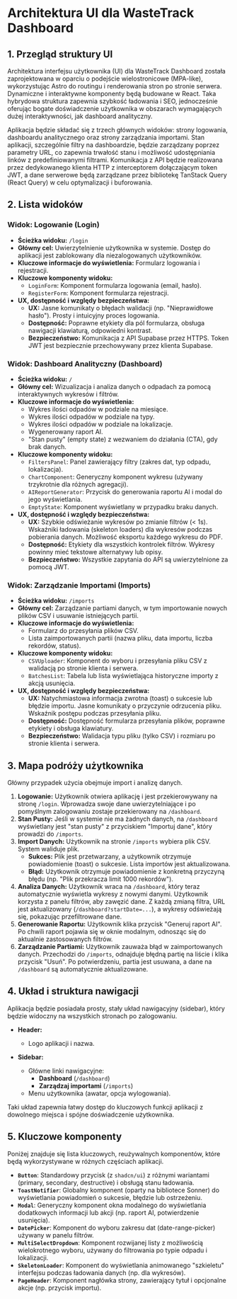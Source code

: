 # Architektura UI dla WasteTrack Dashboard

## 1. Przegląd struktury UI

Architektura interfejsu użytkownika (UI) dla WasteTrack Dashboard została zaprojektowana w oparciu o podejście wielostronicowe (MPA-like), wykorzystując Astro do routingu i renderowania stron po stronie serwera. Dynamiczne i interaktywne komponenty będą budowane w React. Taka hybrydowa struktura zapewnia szybkość ładowania i SEO, jednocześnie oferując bogate doświadczenie użytkownika w obszarach wymagających dużej interaktywności, jak dashboard analityczny.

Aplikacja będzie składać się z trzech głównych widoków: strony logowania, dashboardu analitycznego oraz strony zarządzania importami. Stan aplikacji, szczególnie filtry na dashboardzie, będzie zarządzany poprzez parametry URL, co zapewnia trwałość stanu i możliwość udostępniania linków z predefiniowanymi filtrami. Komunikacja z API będzie realizowana przez dedykowanego klienta HTTP z interceptorem dołączającym token JWT, a dane serwerowe będą zarządzane przez bibliotekę TanStack Query (React Query) w celu optymalizacji i buforowania.

## 2. Lista widoków

### Widok: Logowanie (Login)

- **Ścieżka widoku:** `/login`
- **Główny cel:** Uwierzytelnienie użytkownika w systemie. Dostęp do aplikacji jest zablokowany dla niezalogowanych użytkowników.
- **Kluczowe informacje do wyświetlenia:** Formularz logowania i rejestracji.
- **Kluczowe komponenty widoku:**
  - `LoginForm`: Komponent formularza logowania (email, hasło).
  - `RegisterForm`: Komponent formularza rejestracji.
- **UX, dostępność i względy bezpieczeństwa:**
  - **UX:** Jasne komunikaty o błędach walidacji (np. "Nieprawidłowe hasło"). Prosty i intuicyjny proces logowania.
  - **Dostępność:** Poprawne etykiety dla pól formularza, obsługa nawigacji klawiaturą, odpowiedni kontrast.
  - **Bezpieczeństwo:** Komunikacja z API Supabase przez HTTPS. Token JWT jest bezpiecznie przechowywany przez klienta Supabase.

### Widok: Dashboard Analityczny (Dashboard)

- **Ścieżka widoku:** `/`
- **Główny cel:** Wizualizacja i analiza danych o odpadach za pomocą interaktywnych wykresów i filtrów.
- **Kluczowe informacje do wyświetlenia:**
  - Wykres ilości odpadów w podziale na miesiące.
  - Wykres ilości odpadów w podziale na typy.
  - Wykres ilości odpadów w podziale na lokalizacje.
  - Wygenerowany raport AI.
  - "Stan pusty" (empty state) z wezwaniem do działania (CTA), gdy brak danych.
- **Kluczowe komponenty widoku:**
  - `FiltersPanel`: Panel zawierający filtry (zakres dat, typ odpadu, lokalizacja).
  - `ChartComponent`: Generyczny komponent wykresu (używany trzykrotnie dla różnych agregacji).
  - `AIReportGenerator`: Przycisk do generowania raportu AI i modal do jego wyświetlania.
  - `EmptyState`: Komponent wyświetlany w przypadku braku danych.
- **UX, dostępność i względy bezpieczeństwa:**
  - **UX:** Szybkie odświeżanie wykresów po zmianie filtrów (< 1s). Wskaźniki ładowania (skeleton loaders) dla wykresów podczas pobierania danych. Możliwość eksportu każdego wykresu do PDF.
  - **Dostępność:** Etykiety dla wszystkich kontrolek filtrów. Wykresy powinny mieć tekstowe alternatywy lub opisy.
  - **Bezpieczeństwo:** Wszystkie zapytania do API są uwierzytelnione za pomocą JWT.

### Widok: Zarządzanie Importami (Imports)

- **Ścieżka widoku:** `/imports`
- **Główny cel:** Zarządzanie partiami danych, w tym importowanie nowych plików CSV i usuwanie istniejących partii.
- **Kluczowe informacje do wyświetlenia:**
  - Formularz do przesyłania plików CSV.
  - Lista zaimportowanych partii (nazwa pliku, data importu, liczba rekordów, status).
- **Kluczowe komponenty widoku:**
  - `CSVUploader`: Komponent do wyboru i przesyłania pliku CSV z walidacją po stronie klienta i serwera.
  - `BatchesList`: Tabela lub lista wyświetlająca historyczne importy z akcją usunięcia.
- **UX, dostępność i względy bezpieczeństwa:**
  - **UX:** Natychmiastowa informacja zwrotna (toast) o sukcesie lub błędzie importu. Jasne komunikaty o przyczynie odrzucenia pliku. Wskaźnik postępu podczas przesyłania pliku.
  - **Dostępność:** Dostępność formularza przesyłania plików, poprawne etykiety i obsługa klawiatury.
  - **Bezpieczeństwo:** Walidacja typu pliku (tylko CSV) i rozmiaru po stronie klienta i serwera.

## 3. Mapa podróży użytkownika

Główny przypadek użycia obejmuje import i analizę danych.

1.  **Logowanie:** Użytkownik otwiera aplikację i jest przekierowywany na stronę `/login`. Wprowadza swoje dane uwierzytelniające i po pomyślnym zalogowaniu zostaje przekierowany na `/dashboard`.
2.  **Stan Pusty:** Jeśli w systemie nie ma żadnych danych, na `/dashboard` wyświetlany jest "stan pusty" z przyciskiem "Importuj dane", który prowadzi do `/imports`.
3.  **Import Danych:** Użytkownik na stronie `/imports` wybiera plik CSV. System waliduje plik.
    - **Sukces:** Plik jest przetwarzany, a użytkownik otrzymuje powiadomienie (toast) o sukcesie. Lista importów jest aktualizowana.
    - **Błąd:** Użytkownik otrzymuje powiadomienie z konkretną przyczyną błędu (np. "Plik przekracza limit 1000 rekordów").
4.  **Analiza Danych:** Użytkownik wraca na `/dashboard`, który teraz automatycznie wyświetla wykresy z nowymi danymi. Użytkownik korzysta z panelu filtrów, aby zawęzić dane. Z każdą zmianą filtra, URL jest aktualizowany (`/dashboard?startDate=...`), a wykresy odświeżają się, pokazując przefiltrowane dane.
5.  **Generowanie Raportu:** Użytkownik klika przycisk "Generuj raport AI". Po chwili raport pojawia się w oknie modalnym, odnosząc się do aktualnie zastosowanych filtrów.
6.  **Zarządzanie Partiami:** Użytkownik zauważa błąd w zaimportowanych danych. Przechodzi do `/imports`, odnajduje błędną partię na liście i klika przycisk "Usuń". Po potwierdzeniu, partia jest usuwana, a dane na `/dashboard` są automatycznie aktualizowane.

## 4. Układ i struktura nawigacji

Aplikacja będzie posiadała prosty, stały układ nawigacyjny (sidebar), który będzie widoczny na wszystkich stronach po zalogowaniu.

- **Header:**
  - Logo aplikacji i nazwa.

- **Sidebar:**
  - Główne linki nawigacyjne:
    - **Dashboard** (`/dashboard`)
    - **Zarządzaj importami** (`/imports`)
  - Menu użytkownika (awatar, opcja wylogowania).

Taki układ zapewnia łatwy dostęp do kluczowych funkcji aplikacji z dowolnego miejsca i spójne doświadczenie użytkownika.

## 5. Kluczowe komponenty

Poniżej znajduje się lista kluczowych, reużywalnych komponentów, które będą wykorzystywane w różnych częściach aplikacji.

- **`Button`**: Standardowy przycisk (z `shadcn/ui`) z różnymi wariantami (primary, secondary, destructive) i obsługą stanu ładowania.
- **`ToastNotifier`**: Globalny komponent (oparty na bibliotece Sonner) do wyświetlania powiadomień o sukcesie, błędzie lub ostrzeżeniu.
- **`Modal`**: Generyczny komponent okna modalnego do wyświetlania dodatkowych informacji lub akcji (np. raport AI, potwierdzenie usunięcia).
- **`DatePicker`**: Komponent do wyboru zakresu dat (date-range-picker) używany w panelu filtrów.
- **`MultiSelectDropdown`**: Komponent rozwijanej listy z możliwością wielokrotnego wyboru, używany do filtrowania po typie odpadu i lokalizacji.
- **`SkeletonLoader`**: Komponent do wyświetlania animowanego "szkieletu" interfejsu podczas ładowania danych (np. dla wykresów).
- **`PageHeader`**: Komponent nagłówka strony, zawierający tytuł i opcjonalne akcje (np. przycisk importu).
